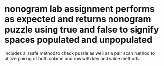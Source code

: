# nonogram lab assignment performs as expected and returns nonogram puzzle using true and false to signify spaces populated and unpopulated
includes a issafe method to check puzzle as well as a pair scan method to utilize pairing of both column and row with key and value methods.
